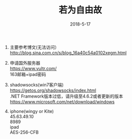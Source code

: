 ﻿---
layout: post
title: 若为自由故
date: 2018-5-17
categories: blog
tags: [linux]
description: 翻墙看世界
---

1. 主要参考博文(无法访问）<br>
http://blog.sina.com.cn/s/blog_16a40c54a0102xegm.html<br>

2. 申请国外服务器<br>
https://www.vultr.com/<br>
163邮箱+ipad密码<br>

3. shadowsocks(win7客户端)<br>
https://getos.org/shadowsocks/index.html<br>
.NET Framework版本过低，请升级至4.6.2或者更新的版本<br>
https://www.microsoft.com/net/download/windows<br>

4. iphone(wingy or Kite)<br>
45.63.49.10<br>
8989<br>
ipad<br>
AES-256-CFB<br>